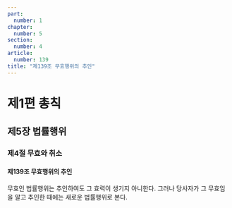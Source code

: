 ```yaml
---
part:
  number: 1
chapter:
  number: 5
section:
  number: 4
article:
  number: 139
title: "제139조 무효행위의 추인"
---
```


# 제1편 총칙

## 제5장 법률행위

### 제4절 무효와 취소

#### 제139조 무효행위의 추인

무효인 법률행위는 추인하여도 그 효력이 생기지 아니한다. 그러나 당사자가 그 무효임을 알고 추인한 때에는 새로운 법률행위로 본다.
